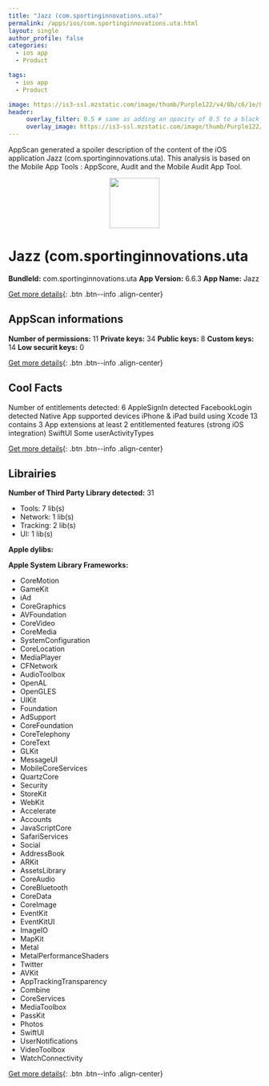 ```yaml
---
title: "Jazz (com.sportinginnovations.uta)"
permalink: /apps/ios/com.sportinginnovations.uta.html
layout: single
author_profile: false
categories: 
  - ios app 
  - Product 

tags: 
  - ios app 
  - Product 

image: https://is3-ssl.mzstatic.com/image/thumb/Purple122/v4/8b/c6/1e/8bc61ee2-97d0-09e9-8e00-084db38ae292/AppIcon-1x_U007emarketing-0-7-0-85-220.png/512x512bb.jpg
header: 
     overlay_filter: 0.5 # same as adding an opacity of 0.5 to a black background
     overlay_image: https://is3-ssl.mzstatic.com/image/thumb/Purple122/v4/8b/c6/1e/8bc61ee2-97d0-09e9-8e00-084db38ae292/AppIcon-1x_U007emarketing-0-7-0-85-220.png/512x512bb.jpg
---
```

AppScan generated a spoiler description of the content of the iOS application Jazz (com.sportinginnovations.uta). This analysis is based on the Mobile App Tools : AppScore, Audit and the Mobile Audit App Tool.

  
  
<div style="text-align: center;"><img src="https://is3-ssl.mzstatic.com/image/thumb/Purple122/v4/8b/c6/1e/8bc61ee2-97d0-09e9-8e00-084db38ae292/AppIcon-1x_U007emarketing-0-7-0-85-220.png/512x512bb.jpg" width="100" height="100"></div>  
  
# Jazz (com.sportinginnovations.uta

**BundleId:** com.sportinginnovations.uta
**App Version:** 6.6.3
**App Name:** Jazz


[Get more details](/pricing.html){: .btn .btn--info .align-center}  
  
## AppScan informations 

**Number of permissions:** 11
**Private keys:** 34
**Public keys:** 8
**Custom keys:** 14
**Low securit keys:** 0
  
[Get more details](/pricing.html){: .btn .btn--info .align-center}

## Cool Facts

Number of entitlements detected: 6
AppleSignIn detected
FacebookLogin detected
Native App
supported devices iPhone & iPad
build using Xcode 13
contains 3 App extensions
at least 2 entitlemented features (strong iOS integration)
SwiftUI
Some userActivityTypes
  
[Get more details](/pricing.html){: .btn .btn--info .align-center}

## Librairies 
**Number of Third Party Library detected:** 31
- Tools: 7 lib(s)
- Network: 1 lib(s)
- Tracking: 2 lib(s)
- UI: 1 lib(s)

**Apple dylibs:**


**Apple System Library Frameworks:**
- CoreMotion
- GameKit
- iAd
- CoreGraphics
- AVFoundation
- CoreVideo
- CoreMedia
- SystemConfiguration
- CoreLocation
- MediaPlayer
- CFNetwork
- AudioToolbox
- OpenAL
- OpenGLES
- UIKit
- Foundation
- AdSupport
- CoreFoundation
- CoreTelephony
- CoreText
- GLKit
- MessageUI
- MobileCoreServices
- QuartzCore
- Security
- StoreKit
- WebKit
- Accelerate
- Accounts
- JavaScriptCore
- SafariServices
- Social
- AddressBook
- ARKit
- AssetsLibrary
- CoreAudio
- CoreBluetooth
- CoreData
- CoreImage
- EventKit
- EventKitUI
- ImageIO
- MapKit
- Metal
- MetalPerformanceShaders
- Twitter
- AVKit
- AppTrackingTransparency
- Combine
- CoreServices
- MediaToolbox
- PassKit
- Photos
- SwiftUI
- UserNotifications
- VideoToolbox
- WatchConnectivity


  
[Get more details](/pricing.html){: .btn .btn--info .align-center}

